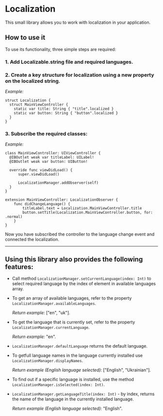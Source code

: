 # Localization

This small library allows you to work with localization in your application.

## How to use it

To use its functionality, three simple steps are required:

### **1. Add Localizable.string file and required languages.**

### **2. Create a key structure for localization using a new property on the localized string.**

*Example:*
  
```
struct Localization {
  struct MainViewController {
    static var title: String { "title".localized }
    static var button: String { "button".localized }
  }
}
```

### **3. Subscribe the required classes:**

*Example:*

```
class MainViewController: UIViewController {
  @IBOutlet weak var titleLabel: UILabel!
  @IBOutlet weak var button: UIButton!

  override func viewDidLoad() {
      super.viewDidLoad()
      
      LocalizationManager.addObserver(self) 
  }
}

extension MainViewController: LocalizationObserver {
    func didChangeLanguage() {
        titleLabel.text = Localization.MainViewController.title
        button.setTitle(Localization.MainViewController.button, for: .normal)
    }
}
```

Now you have subscribed the controller to the language change event and connected the localization.

____
## Using this library also provides the following features:
- Call method `LocalizationManager.setCurrentLanguage(index: Int)` to select required language by the index of element in available languages array.
- To get an array of available languages, refer to the property `LocalizationManager.availableLanguages`. 

    *Return example:* ["en", "uk"].
- To get the language that is currently set, refer to the property `LocalizationManager.currentLanguage`. 

    *Return example:* "en".
- `LocalizationManager.defaultLanguage` returns the default language.
- To getfull language names in the language currently installed use `LocalizationManager.displayNames`. 

    *Return example (English language selected):* ["English", "Ukrainian"].
- To find out if a specific language is installed, use the method `LocalizationManager.isSelected(index: Int)`.
- `LocalizationManager.getLanguageTitle(index: Int)` - by index, returns the name of the language in the currently installed language.

    *Return example (English language selected):* "English".

